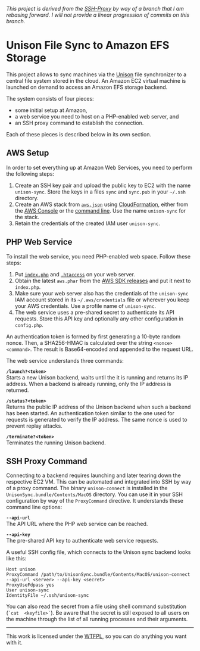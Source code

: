 *This project is derived from the [SSH-Proxy](https://github.com/mroi/aws-ssh-proxy) by way 
of a branch that I am rebasing forward. I will not provide a linear progression of commits 
on this branch.*


Unison File Sync to Amazon EFS Storage
======================================

This project allows to sync machines via the [Unison](https://github.com/bcpierce00/unison) 
file synchronizer to a central file system stored in the cloud. An Amazon EC2 virtual 
machine is launched on demand to access an Amazon EFS storage backend.

The system consists of four pieces:
* some initial setup at Amazon,
* a web service you need to host on a PHP-enabled web server, and
* an SSH proxy command to establish the connection.

Each of these pieces is described below in its own section.

AWS Setup
---------

In order to set everything up at Amazon Web Services, you need to perform the following 
steps:

1. Create an SSH key pair and upload the public key to EC2 with the name `unison-sync`. Store 
   the keys in a files `sync` and `sync.pub` in your `~/.ssh` directory.
2. Create an AWS stack from 
   [`aws.json`](https://raw.githubusercontent.com/mroi/aws-ssh-proxy/unison-sync/aws.json) using 
   [CloudFormation](https://aws.amazon.com/cloudformation/), either from the 
   [AWS Console](https://console.aws.amazon.com/cloudformation) or the 
   [command line](https://docs.aws.amazon.com/cli/latest/reference/cloudformation/). Use the 
   name `unison-sync` for the stack.
3. Retain the credentials of the created IAM user `unison-sync`.

PHP Web Service
---------------

To install the web service, you need PHP-enabled web space. Follow these steps:

1. Put [`index.php`](https://github.com/mroi/aws-ssh-proxy/blob/unison-sync/index.php) and 
   [`.htaccess`](https://github.com/mroi/aws-ssh-proxy/blob/unison-sync/.htaccess) on your web 
   server.
2. Obtain the latest `aws.phar` from the 
   [AWS SDK releases](https://github.com/aws/aws-sdk-php/releases) and put it next to 
   `index.php`.
3. Make sure your web server also has the credentials of the `unison-sync` IAM account stored 
   in its `~/.aws/credentials` file or wherever you keep your AWS credentials. Use a profile 
   name of `unison-sync`.
4. The web service uses a pre-shared secret to authenticate its API requests. Store this 
   API key and optionally any other configuration in `config.php`.

An authentication token is formed by first generating a 10-byte random nonce. Then, a 
SHA256-HMAC is calculated over the string `<nonce><command>`. The result is Base64-encoded 
and appended to the request URL.

The web service understands three commands:

**`/launch?<token>`**  
Starts a new Unison backend, waits until the it is running and returns its IP address. When 
a backend is already running, only the IP address is returned.

**`/status?<token>`**  
Returns the public IP address of the Unison backend when such a backend has been started. An 
authentication token similar to the one used for requests is generated to verify the IP 
address. The same nonce is used to prevent replay attacks.

**`/terminate?<token>`**  
Terminates the running Unison backend.

SSH Proxy Command
-----------------

Connecting to a backend requires launching and later tearing down the respective EC2 VM. 
This can be automated and integrated into SSH by way of a proxy command. The binary 
`unison-connect` is installed in the `UnisonSync.bundle/Contents/MacOS` directory. You can 
use it in your SSH configuration by way of the `ProxyCommand` directive. It understands 
these command line options:

**`--api-url`**  
The API URL where the PHP web service can be reached.

**`--api-key`**  
The pre-shared API key to authenticate web service requests.

A useful SSH config file, which connects to the Unison sync backend looks like this:

```
Host unison
ProxyCommand /path/to/UnisonSync.bundle/Contents/MacOS/unison-connect --api-url <server> --api-key <secret>
ProxyUseFdpass yes
User unison-sync
IdentityFile ~/.ssh/unison-sync
```

You can also read the secret from a file using shell command substitution (`` `cat 
<keyfile>` ``). Be aware that the secret is still exposed to all users on the machine 
through the list of all running processes and their arguments.

___
This work is licensed under the [WTFPL](http://www.wtfpl.net/), so you can do anything you 
want with it.
